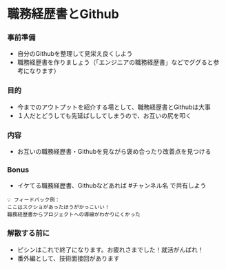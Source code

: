 # 職務経歴書とGithub

### 事前準備

- 自分のGithubを整理して見栄え良くしよう
- 職務経歴書を作りましょう（「エンジニアの職務経歴書」などでググると参考になります）

### 目的

- 今までのアウトプットを紹介する場として、職務経歴書とGithubは大事
- １人だとどうしても先延ばししてしまうので、お互いの尻を叩く

### 内容

- お互いの職務経歴書・Githubを見ながら褒め合ったり改善点を見つける

### Bonus

- イケてる職務経歴書、Githubなどあれば #チャンネル名 で共有しよう

```
💡 フィードバック例：
ここはスクショがあったほうがかっこいい！
職務経歴書からプロジェクトへの導線がわかりにくかった
```

### 解散する前に

- ピシンはこれで終了になります。お疲れさまでした！就活がんばれ！
- 番外編として、技術面接回があります
